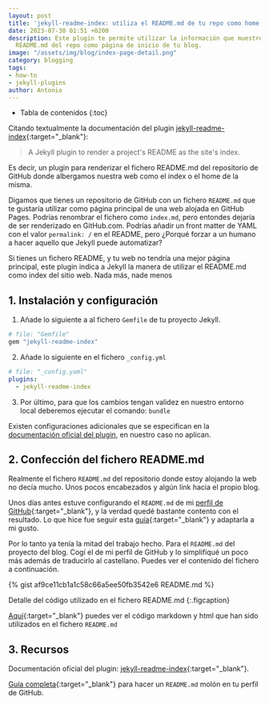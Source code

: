 ```yaml
---
layout: post
title: 'jekyll-readme-index: utiliza el README.md de tu repo como home de tu blog'
date: 2023-07-30 01:51 +0200
description: Este plugin te permite utilizar la información que muestres en el fichero
  README.md del repo como página de inicio de tu blog.
image: "/assets/img/blog/index-page-detail.png"
category: blogging
tags:
- how-to
- jekyll-plugins
author: Antonio
---
```

* Tabla de contenidos
{:toc}

Citando textualmente la documentación del plugin [jekyll-readme-index](https://github.com/benbalter/jekyll-readme-index#jekyll-readme-index){:target="_blank"}:

> A Jekyll plugin to render a project's README as the site's index.

Es decir, un plugin para renderizar el fichero README.md del repositorio de GitHub donde albergamos nuestra web como el index o el home de la misma.

Digamos que tienes un repositorio de GitHub con un fichero `README.md` que te gustaría utilizar como página principal de una web alojada en GitHub Pages. Podrías renombrar el fichero como `index.md`, pero entondes dejaría de ser renderizado en GitHub.com. Podrías añadir un front matter de YAML con el valor `permalink: /` en el README, pero ¿Porqué forzar a un humano a hacer aquello que Jekyll puede automatizar?

Si tienes un fichero README, y tu web no tendría una mejor página principal, este plugin indica a Jekyll la manera de utilizar el README.md como index del sitio web. Nada más, nade menos

## 1. Instalación y configuración

1. Añade lo siguiente a al fichero `Gemfile` de tu proyecto Jekyll.

```ruby
# file: "Gemfile"
gem "jekyll-readme-index"
```

2. Añade lo siguiente en el fichero `_config.yml`

```yaml
# file: "_config.yaml"
plugins:
  - jekyll-readme-index
```

3. Por último, para que los cambios tengan validez en nuestro entorno local deberemos ejecutar el comando: `bundle`

Existen configuraciones adicionales que se especifican en la [documentación oficial del plugin](https://github.com/benbalter/jekyll-readme-index#configuration), en nuestro caso no aplican.

## 2. Confección del fichero README.md

Realmente el fichero `README.md` del repositorio donde estoy alojando la web no decía mucho. Unos pocos encabezados y algún link hacia el propio blog. 

Unos días antes estuve configurando el `README.md` de mi [perfil de GitHub](https://github.com/amc1981/){:target="_blank"}, y la verdad quedé bastante contento con el resultado. Lo que hice fue seguir esta [guía](https://www.sitepoint.com/github-profile-readme/){:target="_blank"} y adaptarla a mi gusto. 

Por lo tanto ya tenía la mitad del trabajo hecho. Para el `README.md` del proyecto del blog. Cogí el de mi perfil de GitHub y lo simplifiqué un poco más además de traducirlo al castellano. Puedes ver el contenido del fichero a continuación.

{% gist af9ce11cb1a1c58c66a5ee50fb3542e6 README.md %}

Detalle del código utilizado en el fichero README.md
{:.figcaption} 

[Aquí](https://gist.github.com/amc1981/af9ce11cb1a1c58c66a5ee50fb3542e6/raw/1dd7c1256ebf26882eaf7d7f66479e22719e5b8d/README.md){:target="_blank"} puedes ver el código markdown y html que han sido utilizados en el fichero `README.md`

## 3. Recursos

Documentación oficial del plugin: [jekyll-readme-index](https://rubygems.org/gems/jekyll-readme-index){:target="_blank"}.

[Guía completa](https://www.sitepoint.com/github-profile-readme/){:target="_blank"} para hacer un `README.md` molón en tu perfil de GitHub.